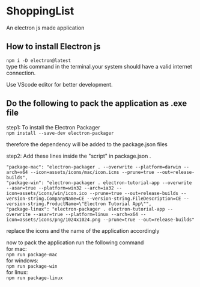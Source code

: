# ShoppingList
An electron js made application

## How to install Electron js 
```npm i -D electron@latest``` <br>
type this command in the terminal.your system should have a valid internet connection.

Use VScode editor for better development.

## Do the following to pack the application as .exe file
step1: To install the Electron Packager <br>
```npm install --save-dev electron-packager``` <br>

therefore the dependency will be added to the package.json files <br>

step2: Add these lines inside the "script" in package.json . <br>

```
"package-mac": "electron-packager . --overwrite --platform=darwin --arch=x64 --icon=assets/icons/mac/icon.icns --prune=true --out=release-builds",
"package-win": "electron-packager . electron-tutorial-app --overwrite --asar=true --platform=win32 --arch=ia32 --icon=assets/icons/win/icon.ico --prune=true --out=release-builds --version-string.CompanyName=CE --version-string.FileDescription=CE --version-string.ProductName=\"Electron Tutorial App\"",    
"package-linux": "electron-packager . electron-tutorial-app --overwrite --asar=true --platform=linux --arch=x64 --icon=assets/icons/png/1024x1024.png --prune=true --out=release-builds"

```

replace the icons and the name of the application accordingly <br>

now to pack the application run the following command <br>
for mac: <br>
```npm run package-mac``` <br>
for windows: <br>
 ```npm run package-win``` <br>
for linux: <br>
```npm run package-linux``` 





